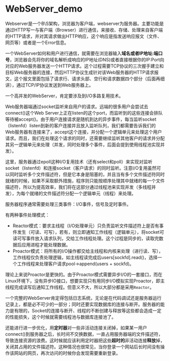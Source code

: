 # WebServer_demo

​		Webserver是一个B\S架构，浏览器为客户端，webserver为服务器。主要功能是通过HTTP写一与客户端（Browser）进行通信，来接收、存储、处理来自客户端的HTTP请求，并对其请求做出HTTP响应，这个响应是指发送响应报文（文件、网页等）或者是一个Error信息。

​		一个WebServer如何和用户进行通信，就需要在浏览器输入**域名或者IP地址:端口号**，浏览器会先将你的域名解析成响应的IP地址(DNS)或者直接根据你的IP:Port向对应的Web服务器发送一个HTTP请求。这个过程需要TCP协议的三次握手建立和目标Web服务器的连接，然后HTTP协议生成针对该Web服务器的HTTP请求报文，这个报文里面包括了请求行、请求头部、空行和请求数据四个部分（后面再细讲），通过TCP/IP协议发送到Web服务器上。

一个高并发的WebServer，肯定要涉及到I/O多路复用技术。

Web服务器端通过socket监听来自用户的请求。远端的很多用户会尝试去connect()这个Web Server上正在listen的这个port，而监听到的这些连接会排队等待被accept()。由于用户连接请求是随机到达的异步事件，每当监听socket（listenfd）listen到新的客户连接并且放入监听队列，我们都需要告诉我们的Web服务器有连接来了，accept这个连接，并分配一个逻辑单元来处理这个用户请求。而且，我们在处理这个请求的同时，还需要继续监听其他客户的请求并分配其另一逻辑单元来处理（并发，同时处理多个事件，后面会提到使用线程池实现并发）。

这里，服务器通过epoll这种I/O复用技术（还有select和poll）来实现对监听socket（listenfd）和连接socket（客户请求）的同时监听。注意I/O复用虽然可以同时监听多个文件描述符，但是它本身是阻塞的，并且当有多个文件描述符同时就绪的时候，如果不采取额外措施，程序则只能按顺序处理其中就绪的每一个文件描述符，所以为提高效率，我们将在这部分通过线程池来实现并发（多线程并发），为每个就绪的文件描述符分配一个逻辑单元（线程）来处理。

服务器程序通常需要处理三类事件：I/O事件，信号及定时事件。

有两种事件处理模式：

- Reactor模式：要求主线程（I/O处理单元）只负责监听文件描述符上是否有事件发生（可读、可写），若有，则立即通知工作线程（逻辑单元），将socket可读可写事件放入请求队列，交给工作线程处理。这个过程是同步的，读取完数据后应用进程才能处理数据。
- Proactor模式：将所有的I/O操作都交给主线程和内核来处理（进行读、写），工作线程仅负责处理逻辑，如主线程读完成后users[sockfd].read()，选择一个工作线程来处理客户请求pool->append(users + sockfd)。

理论上来说Proactor是更快的。由于Proactor模式需要异步I/O的一套接口，而在Linux环境下，没有异步IO接口，想要实现只有用同步I/O模拟实现Proactor，即主线程完成读写后通知工作线程。但意义不大，所以大部分都是采用`Reactor`。

​		一个完整的WebServer肯定得包括日志系统，无论是在代码调试还是服务器运行记录上，都是必不可少的一部分；同时还要实现数据库的连接与断开。服务器的能力是有限的，Socket的连接与断开、线程的不断创建与释放等这些都会造成一定的性能损失，这个时候就需要线程池与数据库连接池了。

​		还能进行进一步优化，用**定时器**对一些非活动连接关闭掉，如果某一用户connect()到服务器之后，长时间不交换数据，一直占用服务器端的文件描述符，导致连接资源的浪费。这时候就应该利用定时器把这些**超时的**非活动连接**释放**掉，关闭其占用的文件描述符。这种情况也很常见，当你登录一个网站后长时间没有操作该网站的网页，再次访问的时候你会发现需要重新登录。
